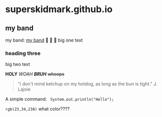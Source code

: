 # superskidmark.github.io

## my band
my band: [my band](fleetingconfidence.com)
🎸 🎵 🎤
big one text

### heading three 
big two text

**HOLY** _WOAH **BRUH**_
~~whoops~~

> "i don't mind ketchup on my hotdog, as long as the bun is tight."
> J. Lajoie

A simple command:
``` System.out.println("Hello");```

`rgb(23,34,238)` what color????
